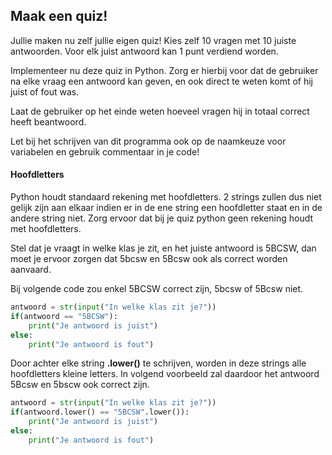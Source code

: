 ## Maak een quiz!

Jullie maken nu zelf jullie eigen quiz! Kies zelf 10 vragen met 10 juiste antwoorden. Voor elk juist antwoord kan 1 punt verdiend worden. 

Implementeer nu deze quiz in Python. Zorg er hierbij voor dat de gebruiker na elke vraag een antwoord kan geven, en ook direct te weten komt of hij juist of fout was. 

Laat de gebruiker op het einde weten hoeveel vragen hij in totaal correct heeft beantwoord.

Let bij het schrijven van dit programma ook op de naamkeuze voor variabelen en gebruik commentaar in je code!

#### Hoofdletters

Python houdt standaard rekening met hoofdletters. 2 strings zullen dus niet gelijk zijn aan elkaar indien er in de ene string een hoofdletter staat en in de andere string niet. Zorg ervoor dat bij je quiz python geen rekening houdt met hoofdletters.

Stel dat je vraagt in welke klas je zit, en het juiste antwoord is 5BCSW, dan moet je ervoor zorgen dat 5bcsw en 5Bcsw ook als correct worden aanvaard.

Bij volgende code zou enkel 5BCSW correct zijn, 5bcsw of 5Bcsw niet.

```python
antwoord = str(input("In welke klas zit je?"))
if(antwoord == "5BCSW"):
    print("Je antwoord is juist")
else:
    print("Je antwoord is fout")
```

Door achter elke string **.lower()** te schrijven, worden in deze strings alle hoofdletters kleine letters. In volgend voorbeeld zal daardoor het antwoord 5Bcsw en 5bscw ook correct zijn.

```python
antwoord = str(input("In welke klas zit je?"))
if(antwoord.lower() == "5BCSW".lower()):
    print("Je antwoord is juist")
else:
    print("Je antwoord is fout")
```



